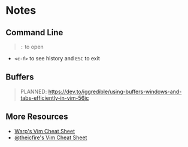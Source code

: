 # Notes

<!-- PLANNED: Convert this to Vim doc -->

## Command Line

> `:` to open

- `<c-f>` to see history and `ESC` to exit

## Buffers

> PLANNED: <https://dev.to/iggredible/using-buffers-windows-and-tabs-efficiently-in-vim-56jc>

## More Resources

- [Warp's Vim Cheat Sheet](https://vim.rtorr.com)
- [@theicfire's Vim Cheat Sheet](https://vimsheet.com)
